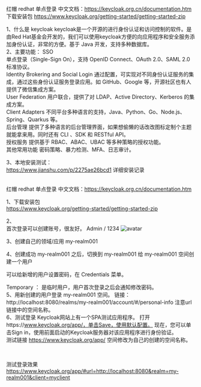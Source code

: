 红帽 redhat 单点登录
中文文档：https://keycloak.org.cn/documentation.htm
<br>
下载安装包
https://www.keycloak.org/getting-started/getting-started-zip
<br>

1、什么是 keycloak
keycloak是一个开源的进行身份认证和访问控制的软件。是由Red Hat基金会开发的，我们可以使用keycloak方便的向应用程序和安全服务添加身份认证，非常的方便。基于 Java 开发，支持多种数据库。 <br>
2、主要功能：
SSO <br>
单点登录（Single-Sign On），支持 OpenID Connect、OAuth 2.0、SAML 2.0 标准协议。 <br>
Identity Brokering and Social Login
通过配置，可实现对不同身份认证服务的集成，通过这些身份认证服务登录应用。如 GitHub、Google 等，开源社区也有人提供了微信集成方案。 <br>
User Federation
用户联合，提供了对 LDAP、Active Directory、Kerberos 的集成方案。 <br>
Client Adapters
不同平台多种语言的支持，Java、Python、Go、Node.js、Spring、Quarkus 等。 <br>
后台管理
提供了多种语言的后台管理界面，如果想偷懒的话改改图标定制个主题就能拿来用。同时还有 CLI 、SDK 和 RESTful API。 <br>
授权服务
提供基于 RBAC、ABAC、UBAC 等多种策略的授权功能。 <br>
其他常用功能
密码策略、暴力检测、MFA、日志审计。
 <br>



3、本地安装测试：<br>
https://www.jianshu.com/p/2275ae26bcd1  详细安装记录<br><br>

红帽 redhat 单点登录
中文文档：https://keycloak.org.cn/documentation.htm

1、下载安装包<br>
https://www.keycloak.org/getting-started/getting-started-zip

2、<br>
首次登录可以创建账号，很友好。
Admin / 1234 
![avatar](/Users/zhangping/Documents/szx/soft/keycloak/imag/注册.jpg)




3、创建自己的领域/应用 my-realm001<br>



4、创建成功  my-realm001 之后，切换到  my-realm001 
给  my-realm001 空间创建一个用户
<br>




可以给新增的用户设置密码，在 Credentials 菜单。
<br>

Temporary ： 是临时用户，用户首次登录之后会通知修改密码。
<br>
5、用新创建的用户登录  my-realm001  空间。
   链接：http://localhost:8080/realms/my-realm001/account/#/personal-info
  注意url链接中的空间名称。
<br>
6、测试登录
Keycloak网站上有一个SPA测试应用程序。
打开https://www.keycloak.org/app/，单击Save，使用默认配置。
现在，您可以单击Sign in，使用前面启动的Keycloak服务器对该应用程序进行身份验证。
<br>
测试链接  https://www.keycloak.org/app/  空间修改为自己的创建的空间名称。

<br>

测试登录效果
https://www.keycloak.org/app/#url=http://localhost:8080&realm=my-realm001&client=myclient















